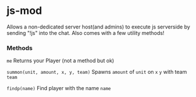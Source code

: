 # js-mod
Allows a non-dedicated server host(and admins) to execute js serverside by sending "!js" into the chat. Also comes with a few utility methods!

### Methods

`me`
Returns your Player (not a method but ok)

`summon(unit, amount, x, y, team)`
Spawns `amount` of `unit` on `x` `y` with team `team`

`findp(name)`
Find player with the name `name`
